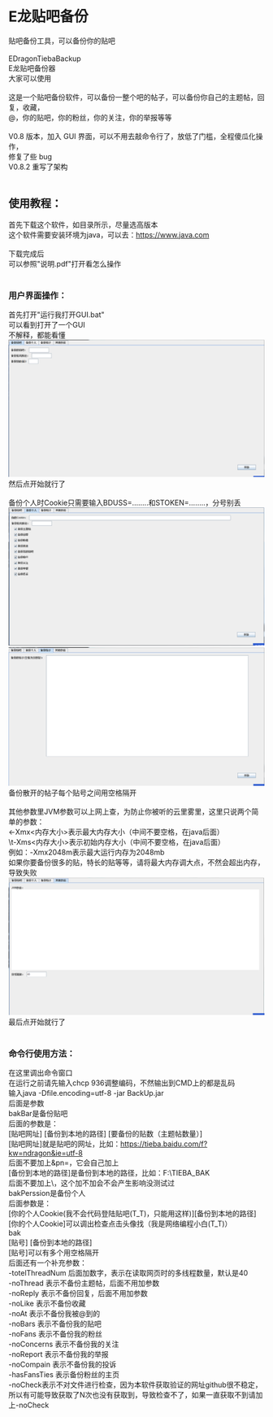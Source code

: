 # E龙贴吧备份
贴吧备份工具，可以备份你的贴吧<br>
<br>
EDragonTiebaBackup<br>
E龙贴吧备份器<br>
大家可以使用<br>
<br>
这是一个贴吧备份软件，可以备份一整个吧的帖子，可以备份你自己的主题帖，回复，收藏，<br>
@，你的贴吧，你的粉丝，你的关注，你的举报等等<br>
<br>
V0.8 版本，加入 GUI 界面，可以不用去敲命令行了，放低了门槛，全程傻瓜化操作，<br>
修复了些 bug<br>
V0.8.2 重写了架构<br>
<br>
## 使用教程：
首先下载这个软件，如目录所示，尽量选高版本<br>
这个软件需要安装环境为java，可以去：https://www.java.com<br>
<br>
下载完成后<br>
可以参照"说明.pdf"打开看怎么操作<br>
<br>
### 用户界面操作：
首先打开"运行我打开GUI.bat"<br>
可以看到打开了一个GUI<br>
不解释，都能看懂<br>
![<图片加载失败>](describeFiles/tieba1.png)<br>
然后点开始就行了<br>
<br>
备份个人时Cookie只需要输入BDUSS=……..和STOKEN=……..，分号别丢<br>
![<图片加载失败>](describeFiles/tieba2.png)<br>
![<图片加载失败>](describeFiles/tieba3.png)<br>
备份散开的帖子每个贴号之间用空格隔开<br>
<br>
其他参数里JVM参数可以上网上查，为防止你被听的云里雾里，这里只说两个简单的参数：<br>
<-Xmx<内存大小>表示最大内存大小（中间不要空格，在java后面）<br>
	\t-Xms<内存大小>表示初始内存大小（中间不要空格，在java后面）<br>
	例如：-Xmx2048m表示最大运行内存为2048mb<br>
如果你要备份很多的贴，特长的贴等等，请将最大内存调大点，不然会超出内存，导致失败<br>
![<图片加载失败>](describeFiles/tieba4.png)<br>
最后点开始就行了<br>
<br>
### 命令行使用方法：
在这里调出命令窗口<br>
在运行之前请先输入chcp 936调整编码，不然输出到CMD上的都是乱码<br>
输入java -Dfile.encoding=utf-8 -jar BackUp.jar<br>
后面是参数<br>
bakBar是备份贴吧<br>
后面的参数是：<br>
            [贴吧网址] [备份到本地的路径] [要备份的贴数（主题帖数量）]<br>
	    [贴吧网址]就是贴吧的网址，比如：https://tieba.baidu.com/f?kw=ndragon&ie=utf-8<br>
                 后面不要加上&pn=，它会自己加上<br>
            [备份到本地的路径]是备份到本地的路径，比如：F:\TIEBA_BAK<br>
                 后面不要加上\，这个加不加会不会产生影响没测试过<br>
       bakPerssion是备份个人<br>
            后面参数是：<br>
            [你的个人Cookie(我不会代码登陆贴吧(T_T)，只能用这样)][备份到本地的路径]<br>
                 [你的个人Cookie]可以调出检查点击头像找（我是网络编程小白(T_T)）<br>
       bak<br>
            [贴号] [备份到本地的路径]<br>
                 [贴号]可以有多个用空格隔开<br>
       后面还有一个补充参数：<br>
            -totelThreadNum 后面加数字，表示在读取网页时的多线程数量，默认是40<br>
            -noThread 表示不备份主题帖，后面不用加参数<br>
            -noReply 表示不备份回复，后面不用加参数<br>
			-noLike 表示不备份收藏<br>
			-noAt 表示不备份我被@到的<br>
			-noBars 表示不备份我的贴吧<br>
			-noFans 表示不备份我的粉丝<br>
			-noConcerns 表示不备份我的关注<br>
			-noReport 表示不备份我的举报<br>
			-noCompain 表示不备份我的投诉<br>
			-hasFansTies 表示备份粉丝的主页<br>
	-noCheck表示不对文件进行检查，因为本软件获取验证的网址github很不稳定，所以有可能导致获取了N次也没有获取到，导致检查不了，如果一直获取不到请加上-noCheck<br>
<br>

